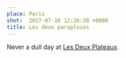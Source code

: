 ```yaml
---
place: Paris
shot:  2017-07-10 12:26:38 +0000
title: Les deux parapluies
---
```


Never a dull day at [Les Deux Plateaux](https://en.wikipedia.org/wiki/Les_Deux_Plateaux).
